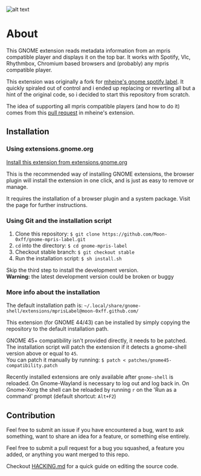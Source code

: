 ![alt text](https://github.com/Moon-0xff/gnome-mpris-label/raw/main/screenshot.png "extension screenshot")

# About
This GNOME extension reads metadata information from an mpris compatible player and displays it on the top bar. It works with Spotify, Vlc, Rhythmbox, Chromium based browsers and (probably) any mpris compatible player.

This extension was originally a fork for [mheine's gnome spotify label](https://github.com/mheine/gnome-shell-spotify-label). It quickly spiraled out of control and i ended up replacing or reverting all but a hint of the original code, so i decided to start this repository from scratch.

The idea of supporting all mpris compatible players (and how to do it) comes from this [pull request](https://github.com/mheine/gnome-shell-spotify-label/pull/21) in mheine's extension.

## Installation

### Using extensions.gnome.org
[Install this extension from extensions.gnome.org](https://extensions.gnome.org/extension/4928/mpris-label)

This is the recommended way of installing GNOME extensions, the browser plugin will install the extension in one click, and is just as easy to remove or manage.

It requires the installation of a browser plugin and a system package. Visit the page for further instructions.

### Using Git and the installation script
1. Clone this repository: `$ git clone https://github.com/Moon-0xff/gnome-mpris-label.git`
2. `cd` into the directory: `$ cd gnome-mpris-label`
3. Checkout stable branch: `$ git checkout stable`
4. Run the installation script: `$ sh install.sh`

Skip the third step to install the development version.  
**Warning:** the latest development version could be broken or buggy

### More info about the installation

The default installation path is: `~/.local/share/gnome-shell/extensions/mprisLabel@moon-0xff.github.com/`

This extension (for GNOME 44/43) can be installed by simply copying the repository to the default installation path.

GNOME 45+ compatibility isn't provided directly, it needs to be patched.  
The installation script will patch the extension if it detects a gnome-shell version above or equal to `45`.  
You can patch it manually by running: `$ patch < patches/gnome45-compatibility.patch`

Recently installed extensions are only available after `gnome-shell` is reloaded. On Gnome-Wayland is necessary to log out and log back in. On Gnome-Xorg the shell can be reloaded by running `r` on the 'Run as a command' prompt (default shortcut: `Alt+F2`)

## Contribution

Feel free to submit an issue if you have encountered a bug, want to ask something, want to share an idea for a feature, or something else entirely.

Feel free to submit a pull request for a bug you squashed, a feature you added, or anything you want merged to this repo.

Checkout [HACKING.md](https://github.com/Moon-0xff/gnome-mpris-label/blob/main/HACKING.md) for a quick guide on editing the source code.
